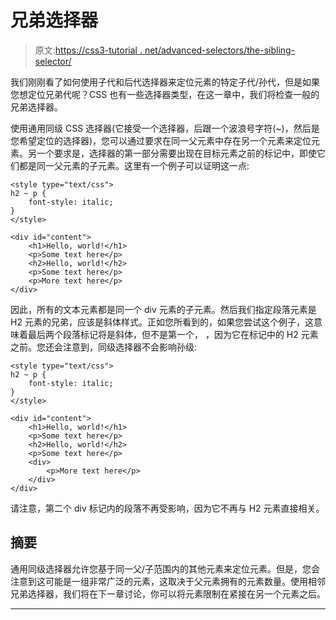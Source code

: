 # 兄弟选择器

> 原文:[https://css3-tutorial . net/advanced-selectors/the-sibling-selector/](https://css3-tutorial.net/advanced-selectors/the-sibling-selector/)

我们刚刚看了如何使用子代和后代选择器来定位元素的特定子代/孙代，但是如果您想定位兄弟代呢？CSS 也有一些选择器类型，在这一章中，我们将检查一般的兄弟选择器。

使用通用同级 CSS 选择器(它接受一个选择器，后跟一个波浪号字符(~)，然后是您希望定位的选择器)，您可以通过要求在同一父元素中存在另一个元素来定位元素。另一个要求是，选择器的第一部分需要出现在目标元素之前的标记中，即使它们都是同一父元素的子元素。这里有一个例子可以证明这一点:

```
<style type="text/css">
h2 ~ p {
	font-style: italic;
}
</style>

<div id="content">
	<h1>Hello, world!</h1>
	<p>Some text here</p>
	<h2>Hello, world!</h2>
	<p>Some text here</p>
	<p>More text here</p>
</div>
```

因此，所有的文本元素都是同一个 div 元素的子元素。然后我们指定段落元素是 H2 元素的兄弟，应该是斜体样式。正如您所看到的，如果您尝试这个例子，这意味着最后两个段落标记将是斜体，但不是第一个， ，因为它在标记中的 H2 元素之前。您还会注意到，同级选择器不会影响孙级:

```
<style type="text/css">
h2 ~ p {
	font-style: italic;
}
</style>

<div id="content">
	<h1>Hello, world!</h1>
	<p>Some text here</p>
	<h2>Hello, world!</h2>
	<p>Some text here</p>
	<div>
		<p>More text here</p>
	</div>
</div>
```

请注意，第二个 div 标记内的段落不再受影响，因为它不再与 H2 元素直接相关。

<input type="hidden" name="IL_IN_ARTICLE">

## 摘要

通用同级选择器允许您基于同一父/子范围内的其他元素来定位元素。但是，您会注意到这可能是一组非常广泛的元素，这取决于父元素拥有的元素数量。使用相邻兄弟选择器，我们将在下一章讨论，你可以将元素限制在紧接在另一个元素之后。

* * *